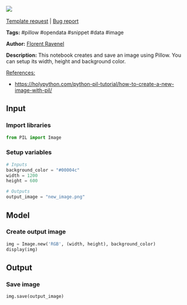 <a href="https://app.naas.ai/user-redirect/naas/downloader?url=https://raw.githubusercontent.com/jupyter-naas/awesome-notebooks/master/Pillow/Pillow_Create_new_image.ipynb" target="_parent"><img src="https://naasai-public.s3.eu-west-3.amazonaws.com/open_in_naas.svg"/></a><br><br><a href="https://github.com/jupyter-naas/awesome-notebooks/issues/new?assignees=&labels=&template=template-request.md&title=Tool+-+Action+of+the+notebook+">Template request</a> | <a href="https://github.com/jupyter-naas/awesome-notebooks/issues/new?assignees=&labels=bug&template=bug_report.md&title=Pillow+-+Create+new+image:+Error+short+description">Bug report</a>

**Tags:** #pillow #opendata #snippet #data #image

**Author:** [Florent Ravenel](https://www.linkedin.com/in/florent-ravenel/)

**Description:** This notebook creates and save an image using Pillow. You can setup its width, height and background color.

<u>References:</u>
- https://holypython.com/python-pil-tutorial/how-to-create-a-new-image-with-pil/

## Input

### Import libraries


```python
from PIL import Image
```

### Setup variables


```python
# Inputs
background_color = "#00004c"
width = 1200
height = 600

# Outputs
output_image = "new_image.png"
```

## Model

### Create output image


```python
img = Image.new('RGB', (width, height), background_color)
display(img)
```

## Output

### Save image


```python
img.save(output_image)
```
